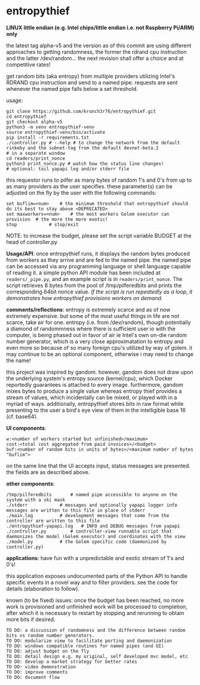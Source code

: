 # entropythief
**LINUX little endian (e.g. Intel chips/little endian i.e. not Raspberry Pi/ARM) only**

the latest tag alpha-v5 and the version as of this commit are using different approaches to getting randomness, the former the rdrand cpu instruction and the latter /dev/random... the next revision shall offer a choice and at competitive rates!


get random bits (aka entropy) from multiple providers utilizing Intel's RDRAND cpu instruction and send to a named pipe. requests are sent whenever the named pipe falls below a set threshold.

usage:
```
git clone https://github.com/krunch3r76/entropythief.git
cd entropythief
git checkout alpha-v5
python3 -m venv entropythief-venv
source entropythief-venv/bin/activate
pip install -r requirements.txt
./controller.py # --help # to change the network from the default rinkeby and the subnet-tag from the default devnet-beta.2
# in a separate window
cd readers/print_nonce
python3 print_nonce.py # watch how the status line changes!
# optional: tail yapapi log and/or stderr file
```

this requestor runs to pilfer as many bytes of random 1's and 0's from up to as many providers as the user specifies. these parameter(s) can be adjusted on the fly by the user with the following commands:
```
set buflim=<num>	# the minimum threshold that entropythief should do its best to stay above <DEPRECATED>
set maxworkers=<num>	# the most workers Golem executor can provision  # the more the more exotic!
stop			# stop/exit
```
NOTE: to increase the budget, please set the script variable BUDGET at the head of controller.py

__Usage/API__:
once entropythief runs, it displays the random bytes produced from workers as they arrive and are fed to the named pipe. the named pipe can be accessed via any programming language or shell language capable of reading it. a simple python API module has been included at `readers/_pipe.py`, and an example script is in `readers/print_nonce`. The script retrieves 8 bytes from the pool of /tmp/pilferedbits and prints the corresponding 64bit nonce value. _If the script is run repeatedly as a loop, it demonstrates how entropythief provisions workers on demand._


__comments/reflections__:
entropy is extremely scarce and as of now extremely expensive. but some of the most useful things in life are not scarce, take air for one. entropy (i.e. from /dev/random), though potentially a diamond of randommness where there is sufficient user io with the computer, is being phased out in favor of air ie Intel's own on-die random number generator, which is a very close approximatation to entropy and even more so because of so many foreign cpu's utilized by way of golem. it may continue to be an optional component, otherwise i may need to change the name!

this project was inspired by gandom. however, gandom does not draw upon the underlying system's entropy source (kernel/cpu), which Docker reportedly guarantees is attached to every image. furthermore, gandom mixes bytes to produce a single value whereas entropy thief provides a stream of values, which incidentally can be mixed, or played with in a myriad of ways. additionally, entropythief stores bits in raw format while presenting to the user a bird's eye view of them in the intelligible base 16 (cf. base64).


__UI components__:
```
w:<number of workers started but unfinished>/maximum>
cost:<total cost aggregated from paid invoices>/<budget>
buf:<number of random bits in units of bytes>/<maximum number of bytes "buflim">
```
on the same line that the UI accepts input, status messages are presented.
the fields are as described above.



__other components__:
```
/tmp/pilferedbits		# named pipe accessible to anyone on the system with a ski mask
./stderr			# messages and optionally yapapi logger info messages are written to this file in place of stderr
./main.log			# development messages that come from the controller are written to this file
./entropythief-yapapi.log	# INFO and DEBUG messages from yapapi
./controller.py			# controller-view runnable script that daemonizes the model (Golem executor) and coordinates with the view
./model.py			# the Golem specific code (daemonized by controller.py)
```

__applications__:
have fun with a unpredictable and exotic stream of 1's and 0's!



this application exposes undocumented parts of the Python API to handle specific events in a novel way and to filter providers. see the code for details (elaboration to follow).

known (to be fixed) issues:
once the budget has been reached, no more work is provisioned and unfinished work will be processed to completion, after which it is necessary to restart by stopping and rerunning to obtain more bits if desired.

```
TO DO: a discussion of randomness and the difference between random bits vs random number generators.
TO DO: modularize view to facilitate porting and daemonization
TO DO: windows compatible routines for named pipes (and UI)
TO DO: adjust budget on the fly
TO DO: detail design e.g. my original, self developed mvc model, etc
TO DO: develop a market strategy for better rates
TO DO: video demonstration
TO DO: improve comments
TO DO: document flow
```
